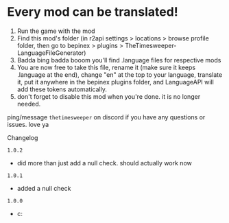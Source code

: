 # Every mod can be translated!
1. Run the game with the mod
2. Find this mod's folder (in r2api settings > locations > browse profile folder, then go to bepinex > plugins > TheTimesweeper-LanguageFileGenerator)
3. Badda bing badda booom you'll find .language files for respective mods
4. You are now free to take this file, rename it (make sure it keeps .language at the end), change "en" at the top to your language, translate it, put it anywhere in the bepinex plugins folder, and LanguageAPI will add these tokens automatically.
5. don't forget to disable this mod when you're done. it is no longer needed.

ping/message `thetimesweeper` on discord if you have any questions or issues. love ya

Changelog

`1.0.2`
- did more than just add a null check. should actually work now

`1.0.1`
- added a null check

`1.0.0`
- c: